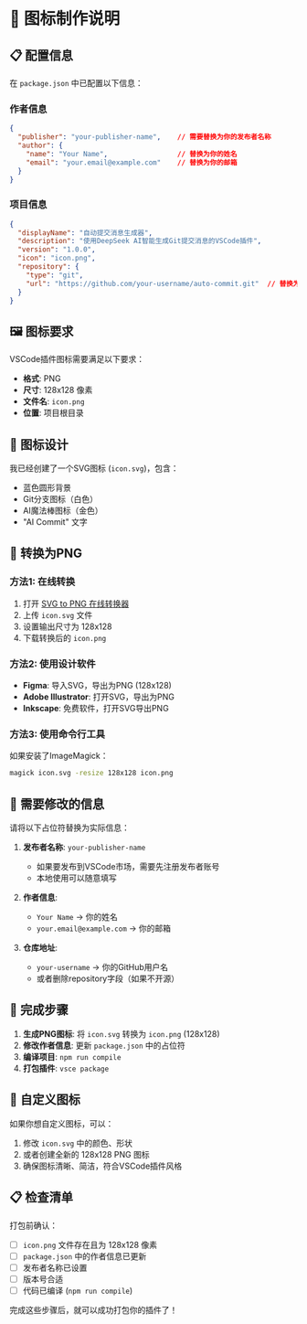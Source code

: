 # 🎨 图标制作说明

## 📋 配置信息

在 `package.json` 中已配置以下信息：

### 作者信息
```json
{
  "publisher": "your-publisher-name",    // 需要替换为你的发布者名称
  "author": {
    "name": "Your Name",                 // 替换为你的姓名
    "email": "your.email@example.com"    // 替换为你的邮箱
  }
}
```

### 项目信息
```json
{
  "displayName": "自动提交消息生成器",
  "description": "使用DeepSeek AI智能生成Git提交消息的VSCode插件",
  "version": "1.0.0",
  "icon": "icon.png",
  "repository": {
    "type": "git",
    "url": "https://github.com/your-username/auto-commit.git"  // 替换为你的仓库地址
  }
}
```

## 🖼️ 图标要求

VSCode插件图标需要满足以下要求：
- **格式**: PNG
- **尺寸**: 128x128 像素
- **文件名**: `icon.png`
- **位置**: 项目根目录

## 🎯 图标设计

我已经创建了一个SVG图标 (`icon.svg`)，包含：
- 蓝色圆形背景
- Git分支图标（白色）
- AI魔法棒图标（金色）
- "AI Commit" 文字

## 🔄 转换为PNG

### 方法1: 在线转换
1. 打开 [SVG to PNG 在线转换器](https://convertio.co/svg-png/)
2. 上传 `icon.svg` 文件
3. 设置输出尺寸为 128x128
4. 下载转换后的 `icon.png`

### 方法2: 使用设计软件
- **Figma**: 导入SVG，导出为PNG (128x128)
- **Adobe Illustrator**: 打开SVG，导出为PNG
- **Inkscape**: 免费软件，打开SVG导出PNG

### 方法3: 使用命令行工具
如果安装了ImageMagick：
```bash
magick icon.svg -resize 128x128 icon.png
```

## 📝 需要修改的信息

请将以下占位符替换为实际信息：

1. **发布者名称**: `your-publisher-name`
   - 如果要发布到VSCode市场，需要先注册发布者账号
   - 本地使用可以随意填写

2. **作者信息**: 
   - `Your Name` → 你的姓名
   - `your.email@example.com` → 你的邮箱

3. **仓库地址**: 
   - `your-username` → 你的GitHub用户名
   - 或者删除repository字段（如果不开源）

## 🚀 完成步骤

1. **生成PNG图标**: 将 `icon.svg` 转换为 `icon.png` (128x128)
2. **修改作者信息**: 更新 `package.json` 中的占位符
3. **编译项目**: `npm run compile`
4. **打包插件**: `vsce package`

## 🎨 自定义图标

如果你想自定义图标，可以：
1. 修改 `icon.svg` 中的颜色、形状
2. 或者创建全新的 128x128 PNG 图标
3. 确保图标清晰、简洁，符合VSCode插件风格

## 📋 检查清单

打包前确认：
- [ ] `icon.png` 文件存在且为 128x128 像素
- [ ] `package.json` 中的作者信息已更新
- [ ] 发布者名称已设置
- [ ] 版本号合适
- [ ] 代码已编译 (`npm run compile`)

完成这些步骤后，就可以成功打包你的插件了！

